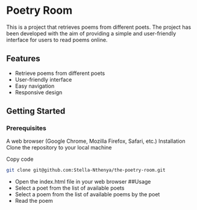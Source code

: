# Poetry Room

This is a project that retrieves poems from different poets. The project has been developed with the aim of providing a simple and user-friendly interface for users to read poems online.

## Features

- Retrieve poems from different poets
- User-friendly interface
- Easy navigation
- Responsive design

## Getting Started

### Prerequisites

A web browser (Google Chrome, Mozilla Firefox, Safari, etc.)
Installation
Clone the repository to your local machine

Copy code
```bash
git clone git@github.com:Stella-Nthenya/the-poetry-room.git
```

- Open the index.html file in your web browser
  ##Usage
- Select a poet from the list of available poets
- Select a poem from the list of available poems by the poet
- Read the poem
